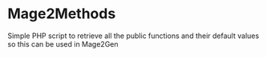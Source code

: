 # Mage2Methods

Simple PHP script to retrieve all the public functions and their default values so this can be used in Mage2Gen